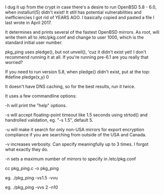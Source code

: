 I dug it up from the crypt in case there's a desire to run OpenBSD 5.8 - 6.0, when installurl(5) didn't exist!
It still has potential vulnerabilities and inefficiencies I got rid of YEARS AGO.
I basically copied and pasted a file I last wrote in April 2017.

It determines and prints several of the fastest OpenBSD mirrors.
As root, will write them all to /etc/pkg.conf and change to user 1000, which is the standard initial user number.

pkg_ping uses pledge(), but not unveil(), 'cuz it didn't exist yet!
I don't recommend running it at all. If you're running pre-6.1 are you really that worried?

If you need to run version 5.8, when pledge() didn't exist, put at the top: #define pledge(x,y) 0

It doesn't have DNS caching, so for the best results, run it twice.

It uses a few commandline options:

-h will print the "help" options.

-s will accept floating-point timeout like 1.5 seconds using strtod() and handrolled validation, eg. "-s 1.5", default 5.

-u will make it search for only non-USA mirrors for export encryption
   compliance if you are searching from outside of the USA and Canada.

-v increases verbosity. Can specify meaningfully up to 3 times. I forgot what exactly they do.

-n sets a maximum number of mirrors to specify in /etc/pkg.conf

cc pkg_ping.c -o pkg_ping

eg. ./pkg_ping -vs1.5 -vvu

eg. ./pkg_ping -vvs 2 -n10
